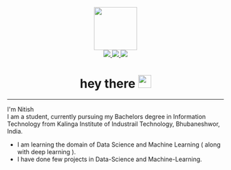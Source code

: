 

<div id="header" align="center">
  <img src="https://media.giphy.com/media/M9gbBd9nbDrOTu1Mqx/giphy.gif" width="100"/>
</div>

<div id="badges" align="center">
  <a href="https://www.linkedin.com/in/nitish-pandey-250b84224/">
    <img src="https://img.shields.io/badge/LinkedIn-blue?logo=linkedin&logoColor=white"/>
  </a>
  <a href="https://www.instagram.com/_nitish__pandey/">
    <img src="https://img.shields.io/badge/Instagram-orange"/>
  </a>
  <a href="https:nitishpandey.com.np/">
    <img src="https://img.shields.io/badge/Web-site-brightgreen"/>
  </a>
</div>

<h1 align="center">
  hey there
  <img src="https://media.giphy.com/media/hvRJCLFzcasrR4ia7z/giphy.gif" width="30px"/>
</h1>

<hr>

<p>
     I'm Nitish <br>
     I am a student, currently pursuing my Bachelors degree in Information Technology from Kalinga Institute of Industrail Technology, Bhubaneshwor, India.
</p>


   * I am learning the domain of Data Science and Machine Learning ( along with deep learning ).
   * I have done few projects in Data-Science and Machine-Learning.
